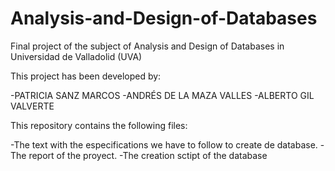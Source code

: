 # Analysis-and-Design-of-Databases
Final project of the subject of Analysis and Design of Databases in Universidad de Valladolid (UVA)

This project has been developed by:

-PATRICIA SANZ MARCOS
-ANDRÉS DE LA MAZA VALLES
-ALBERTO GIL VALVERTE

This repository contains the following files:

-The text with the especifications we have to follow to create de database.
-The report of the proyect.
-The creation sctipt of the database
